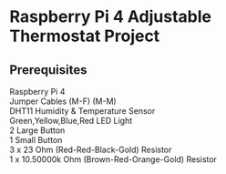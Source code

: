 # Raspberry Pi 4 Adjustable Thermostat Project

## Prerequisites <br>
Raspberry Pi 4 <br>
Jumper Cables (M-F) (M-M) <br>
DHT11 Humidity & Temperature Sensor <br>
Green,Yellow,Blue,Red LED Light <br>
2 Large Button <br>
1 Small Button <br>
3 x 23 Ohm (Red-Red-Black-Gold) Resistor <br>
1 x 10.50000k Ohm (Brown-Red-Orange-Gold) Resistor <br>

